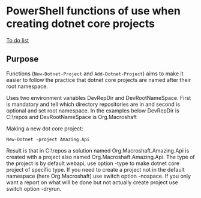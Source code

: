 # PowerShell functions of use when creating dotnet core projects

[To do list](https://github.com/Aha43/psdotnetutil/projects/1)

## Purpose

Functions (`New-Dotnet-Project` and `Add-Dotnet-Project`) aims to make it easier to follow the practice that dotnet core projects are named after their root namespace.

Uses two environment variables DevRepDir and DevRootNameSpace. First is mandatory and tell which directory repositories are in and second is optional and set root namespace. In the examples below DevRepDir is C:\repos and DevRootNameSpace is Org.Macroshaft

Making a new dot core project:

```
New-Dotnet -project Amazing.Api
```

Result is that in C:\repos a solution named Org.Macroshaft.Amazing.Api is created with a project also named Org.Macroshaft.Amazing.Api. The type of the project is by default webapi, use option -type <project-type> to make dotnet core project of specific type. If you need to create a project not in the default namespace (here Org.Macroshaft) use switch option -nospace. If you only want a report on what will be done but not actually create project use switch option -dryrun.
